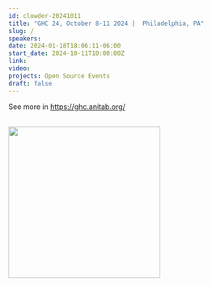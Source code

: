 ```yaml
---
id: clowder-20241011
title: "GHC 24, October 8-11 2024 |  Philadelphia, PA"
slug: / 
speakers:
date: 2024-01-18T18:06:11-06:00
start_date: 2024-10-11T10:00:00Z
link:  
video: 
projects: Open Source Events 
draft: false
---
```


<p>See more in <a href="https://ghc.anitab.org/" target="_blank">https://ghc.anitab.org/</a></p>


<br>

<a href="https://ghc.anitab.org/" target="_blank">
<img src="/../images/carousel/Grace-Hopper-Celebration.png" class="img-fluid mx-auto d-block" width="300">
</a>
